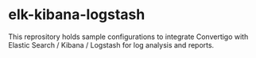 # elk-kibana-logstash
This reprository holds sample configurations to integrate Convertigo with Elastic Search / Kibana / Logstash for log analysis and reports.
